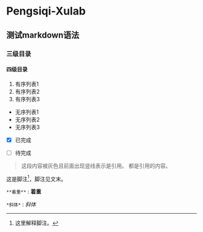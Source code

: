 # Pengsiqi-Xulab

## 测试markdown语法

### 三级目录

#### 四级目录

1. 有序列表1
2. 有序列表2
3. 有序列表3

- 无序列表1
- 无序列表2
- 无序列表3

- [x] 已完成
- [ ] 待完成



> 这段内容被灰色且前面出现竖线表示是引用。
> 都是引用的内容。



这是脚注[^3]，脚注见文末。




[^3]: 这里解释脚注。

`**着重**` : **着重**

`*斜体*` : *斜体*
